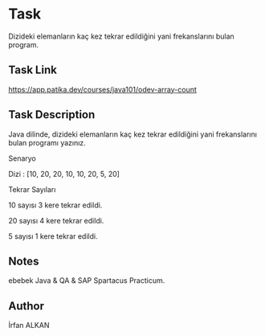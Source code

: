 # Task
Dizideki elemanların kaç kez tekrar edildiğini yani frekanslarını bulan program.

## Task Link
https://app.patika.dev/courses/java101/odev-array-count

## Task Description
Java dilinde, dizideki elemanların kaç kez tekrar edildiğini yani frekanslarını bulan programı yazınız.

Senaryo

Dizi : [10, 20, 20, 10, 10, 20, 5, 20]

Tekrar Sayıları

10 sayısı 3 kere tekrar edildi.

20 sayısı 4 kere tekrar edildi.

5 sayısı 1 kere tekrar edildi.

## Notes
ebebek Java & QA & SAP Spartacus Practicum.

## Author
İrfan ALKAN
